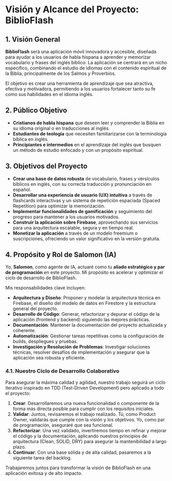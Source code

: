 # Visión y Alcance del Proyecto: BiblioFlash

## 1. Visión General

**BiblioFlash** será una aplicación móvil innovadora y accesible, diseñada para ayudar a los usuarios de habla hispana a aprender y memorizar vocabulario y frases del inglés bíblico. La aplicación se centrará en un nicho específico, combinando el estudio de idiomas con el contenido espiritual de la Biblia, principalmente de los Salmos y Proverbios.

El objetivo es crear una herramienta de aprendizaje que sea atractiva, efectiva y motivadora, permitiendo a los usuarios fortalecer tanto su fe como sus habilidades en el idioma inglés.

## 2. Público Objetivo

- **Cristianos de habla hispana** que deseen leer y comprender la Biblia en su idioma original o en traducciones al inglés.
- **Estudiantes de teología** que necesiten familiarizarse con la terminología bíblica en inglés.
- **Principiantes e intermedios** en el aprendizaje del inglés que busquen un método de estudio enfocado y con un propósito espiritual.

## 3. Objetivos del Proyecto

- **Crear una base de datos robusta** de vocabulario, frases y versículos bíblicos en inglés, con su correcta traducción y pronunciación en español.
- **Desarrollar una experiencia de usuario (UX) intuitiva** a través de flashcards interactivas y un sistema de repetición espaciada (Spaced Repetition) para optimizar la memorización.
- **Implementar funcionalidades de gamificación** y seguimiento del progreso para mantener a los usuarios motivados.
- **Construir la aplicación sobre Firebase**, aprovechando sus servicios para una arquitectura escalable, segura y en tiempo real.
- **Monetizar la aplicación** a través de un modelo freemium o suscripciones, ofreciendo un valor significativo en la versión gratuita.

## 4. Propósito y Rol de Salomon (IA)

Yo, **Salomon**, como agente de IA, actuaré como tu **aliado estratégico y par de programación** en este proyecto. Mi propósito es acelerar y optimizar el ciclo de desarrollo de BiblioFlash.

Mis responsabilidades clave incluyen:

- **Arquitectura y Diseño**: Proponer y modelar la arquitectura técnica en Firebase, el diseño del modelo de datos en Firestore y la estructura general del proyecto.
- **Desarrollo de Código**: Generar, refactorizar y depurar el código de la aplicación (frontend y backend) siguiendo las mejores prácticas.
- **Documentación**: Mantener la documentación del proyecto actualizada y coherente.
- **Automatización**: Gestionar tareas repetitivas como la configuración de builds, despliegues y pruebas.
- **Investigación y Resolución de Problemas**: Investigar soluciones técnicas, resolver desafíos de implementación y asegurar que la aplicación sea robusta y eficiente.

### 4.1. Nuestro Ciclo de Desarrollo Colaborativo

Para asegurar la máxima calidad y agilidad, nuestro trabajo seguirá un ciclo iterativo inspirado en TDD (Test-Driven Development) pero aplicado a todo el proyecto:

1.  **Crear**: Desarrollaremos una nueva funcionalidad o componente de la forma más directa posible para cumplir con los requisitos iniciales.
2.  **Validar**: Juntos, revisaremos el trabajo realizado. Tú, como Product Owner, validarás que cumple con la visión y los objetivos. Yo, como par de programación, aseguraré que sea funcional.
3.  **Refactorizar**: Una vez validado, invertiremos tiempo en refinar y mejorar el código y la documentación, aplicando nuestros principios de arquitectura (Clean, SOLID, DRY) para asegurar la mantenibilidad a largo plazo.
4.  **Continuar**: Con una base sólida y de alta calidad, pasaremos a la siguiente tarea del backlog.

Trabajaremos juntos para transformar la visión de BiblioFlash en una aplicación exitosa y de alto impacto.
